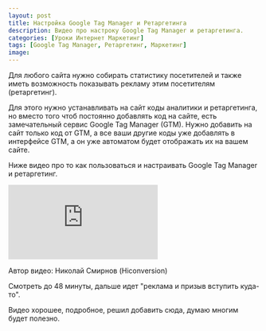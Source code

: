 ```yaml
---
layout: post
title: Настройка Google Tag Manager и Ретаргетинга
description: Видео про настроку Google Tag Manager и ретаргетинга.
categories: [Уроки Интернет Маркетинг]
tags: [Google Tag Manager, Ретаргетинг, Маркетинг]
image:
---
```


<p>
Для любого сайта нужно собирать статистику посетителей и также иметь возможность показывать рекламу этим посетителям (ретаргетинг).
</p><p>
Для этого нужно устанавливать на сайт коды аналитики и ретаргетинга, но вместо того чтоб постоянно добавлять код на сайте, есть замечательный сервис Google Tag Manager (GTM). Нужно добавить на сайт только код от GTM, а все ваши другие коды уже добавлять в интерфейсе GTM, а он уже автоматом будет отображать их на вашем сайте.
</p><p>
Ниже видео про то как пользоваться и настраивать  Google Tag Manager и ретаргетинг.
</p>
<div class="yt-video-container-1">
    <iframe src="https://www.youtube.com/embed/miTLGbYCwXk?rel=0" frameborder="0" allowfullscreen></iframe>
</div>
<p>
Автор видео:  Николай Смирнов (Hiconversion)
</p><p>
Смотреть до 48 минуты, дальше идет "реклама и призыв вступить куда-то".
</p><p>
Видео хорошее, подробное, решил добавить сюда, думаю многим будет полезно.
</p>
